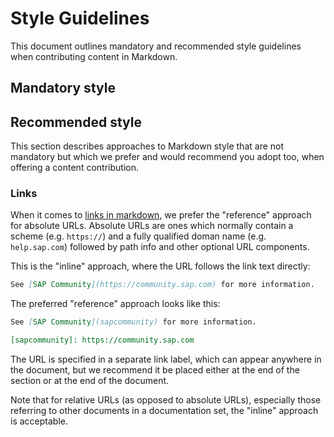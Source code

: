 # Style Guidelines

This document outlines mandatory and recommended style guidelines when contributing content in Markdown.

## Mandatory style


## Recommended style

This section describes approaches to Markdown style that are not mandatory but which we prefer and would recommend you adopt too, when offering a content contribution.

### Links

When it comes to [links in markdown][links], we prefer the "reference" approach for absolute URLs. Absolute URLs are ones which normally contain a scheme (e.g. `https://`) and a fully qualified doman name (e.g. `help.sap.com`) followed by path info and other optional URL components.

This is the "inline" approach, where the URL follows the link text directly:

```markdown
See [SAP Community](https://community.sap.com) for more information.
```

The preferred "reference" approach looks like this:

```markdown
See [SAP Community](sapcommunity) for more information.

[sapcommunity]: https://community.sap.com
```

The URL is specified in a separate link label, which can appear anywhere in the document, but we recommend it be placed either at the end of the section or at the end of the document.

Note that for relative URLs (as opposed to absolute URLs), especially those referring to other documents in a documentation set, the "inline" approach is acceptable.

[links]: https://daringfireball.net/projects/markdown/syntax#link


